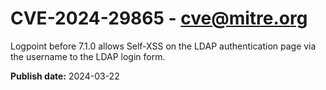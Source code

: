 # CVE-2024-29865 - cve@mitre.org

Logpoint before 7.1.0 allows Self-XSS on the LDAP authentication page via the username to the LDAP login form.

**Publish date:** 2024-03-22
